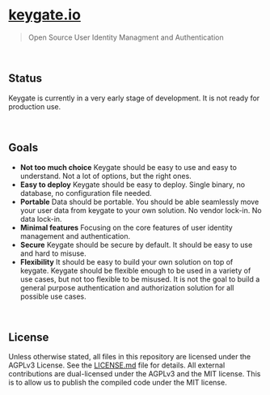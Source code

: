 <div align=left>
  <h1 align=left><a href='https://keygate.io'>keygate.io</a>
  </h1>
</div>

> Open Source User Identity Managment and Authentication

<br/>

## Status

Keygate is currently in a very early stage of development. It is not ready for production use.

<br/>

## Goals

- **Not too much choice**
  Keygate should be easy to use and easy to understand. Not a lot of options, but the right ones.
- **Easy to deploy**
  Keygate should be easy to deploy. Single binary, no database, no configuration file needed.
- **Portable**
  Data should be portable. You should be able seamlessly move your user data from keygate to your own solution. No vendor lock-in. No data lock-in.
- **Minimal features**
  Focusing on the core features of user identity management and authentication.
- **Secure**
  Keygate should be secure by default. It should be easy to use and hard to misuse.
- **Flexibility**
  It should be easy to build your own solution on top of keygate. Keygate should be flexible enough to be used in a variety of use cases, but not too flexible to be misused. It is not the goal to build a general purpose authentication and authorization solution for all possible use cases.

<br/>

## License

Unless otherwise stated, all files in this repository are licensed under the AGPLv3 License. See the [LICENSE.md](./LICENSE.md) file for details.
All external contributions are dual-licensed under the AGPLv3 and the MIT license.
This is to allow us to publish the compiled code under the MIT license.

